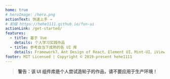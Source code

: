 ```yaml
---
home: true
# heroImage: /hero.png
actionText: 快速上手 →
# 前缀 https://hehe1111.github.io/fun-ui
actionLink: /get-started/
features:
  - title: 基于 Vue
    details: 个人学习实践作品
  - title: 参考自当下成熟的各 UI 库
    details: Framework7、Ant Design of React、Element UI、Mint-UI、iView
footer: MIT Licensed | Copyright © 2019-present hehe1111
---
```


> **警告：该 UI 组件库是个人尝试造轮子的作品，请不要应用于生产环境！**
